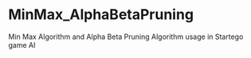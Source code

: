 # MinMax_AlphaBetaPruning
Min Max Algorithm and Alpha Beta Pruning Algorithm usage in Startego game AI
